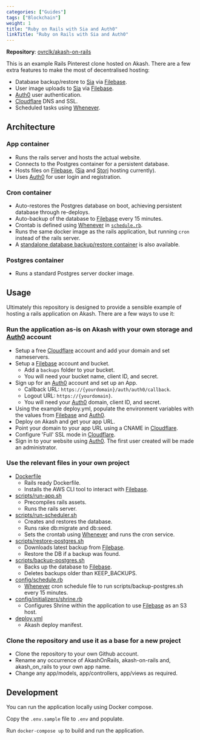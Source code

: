 ```yaml
---
categories: ["Guides"]
tags: ["Blockchain"]
weight: 1
title: "Ruby on Rails with Sia and Auth0"
linkTitle: "Ruby on Rails with Sia and Auth0"
---
```




**Repository**: [ovrclk/akash-on-rails](https://github.com/ovrclk/akash-on-rails)


This is an example Rails Pinterest clone hosted on Akash. There are a few extra features to make the most of decentralised hosting:

* Database backup/restore to [Sia](https://sia.tech/) via [Filebase](https://filebase.com/).
* User image uploads to [Sia](https://sia.tech/) via [Filebase](https://filebase.com/).
* [Auth0](https://auth0.com/) user authentication.
* [Cloudflare](https://www.cloudflare.com/) DNS and SSL.
* Scheduled tasks using [Whenever](https://github.com/javan/whenever).

## Architecture

### App container

* Runs the rails server and hosts the actual website.
* Connects to the Postgres container for a persistent database.
* Hosts files on [Filebase](https://filebase.com/), ([Sia](https://sia.tech/) and [Storj](https://www.storj.io/) hosting currently).
* Uses [Auth0](https://auth0.com/) for user login and registration.

### Cron container

* Auto-restores the Postgres database on boot, achieving persistent database through re-deploys.
* Auto-backup of the database to [Filebase](https://filebase.com/) every 15 minutes.
* Crontab is defined using [Whenever](https://github.com/javan/whenever) in [`schedule.rb`](https://github.com/ovrclk/akash-on-rails/blob/master/config/schedule.rb).
* Runs the same docker image as the rails application, but running `cron` instead of the rails server.
* A [standalone database backup/restore container](https://github.com/ovrclk/akash-postgres-restore) is also available.

### Postgres container

* Runs a standard Postgres server docker image.

## Usage

Ultimately this repository is designed to provide a sensible example of hosting a rails application on Akash. There are a few ways to use it:

### Run the application as-is on Akash with your own storage and [Auth0](https://auth0.com/) account

* Setup a free [Cloudflare](https://www.cloudflare.com/) account and add your domain and set nameservers.
* Setup a [Filebase](https://filebase.com/) account and bucket.
  * Add a `backups` folder to your bucket.
  * You will need your bucket name, client ID, and secret.
* Sign up for an [Auth0](https://auth0.com/) account and set up an App.
  * Callback URL: `https://{yourdomain}/auth/auth0/callback`.
  * Logout URL: `https://{yourdomain}`.
  * You will need your [Auth0](https://auth0.com/) domain, client ID, and secret.
* Using the example deploy.yml, populate the environment variables with the values from [Filebase](https://filebase.com/) and [Auth0](https://auth0.com/).
* Deploy on Akash and get your app URL.
* Point your domain to your app URL using a CNAME in [Cloudflare](https://www.cloudflare.com/).
* Configure 'Full' SSL mode in [Cloudflare](https://www.cloudflare.com/).
* Sign in to your website using [Auth0](https://auth0.com/). The first user created will be made an administrator.

### Use the relevant files in your own project

* [Dockerfile](https://github.com/ovrclk/akash-on-rails/blob/master/Dockerfile)
  * Rails ready Dockerfile.
  * Installs the AWS CLI tool to interact with [Filebase](https://filebase.com/).
* [scripts/run-app.sh](https://github.com/ovrclk/akash-on-rails/blob/master/scripts/run-app.sh)
  * Precompiles rails assets.
  * Runs the rails server.
* [scripts/run-scheduler.sh](https://github.com/ovrclk/akash-on-rails/blob/master/scripts/run-scheduler.sh)
  * Creates and restores the database.
  * Runs rake db:migrate and db:seed.
  * Sets the crontab using [Whenever](https://github.com/javan/whenever) and runs the cron service.
* [scripts/restore-postgres.sh](https://github.com/ovrclk/akash-on-rails/blob/master/scripts/restore-postgres.sh)
  * Downloads latest backup from [Filebase](https://filebase.com/).
  * Restore the DB if a backup was found.
* [scripts/backup-postgres.sh](https://github.com/ovrclk/akash-on-rails/blob/master/scripts/backup-postgres.sh)
  * Backs up the database to [Filebase](https://filebase.com/).
  * Deletes backups older than KEEP\_BACKUPS.
* [config/schedule.rb](https://github.com/ovrclk/akash-on-rails/blob/master/config/schedule.rb)
  * [Whenever](https://github.com/javan/whenever) cron schedule file to run scripts/backup-postgres.sh every 15 minutes.
* [config/initializers/shrine.rb](https://github.com/ovrclk/akash-on-rails/blob/master/config/initializers/shrine.rb)
  * Configures Shrine within the application to use [Filebase](https://filebase.com/) as an S3 host.
* [deploy.yml](https://github.com/ovrclk/akash-on-rails/blob/master/deploy.yml)
  * Akash deploy manifest.

### Clone the repository and use it as a base for a new project

* Clone the repository to your own Github account.
* Rename any occurrence of AkashOnRails, akash-on-rails and, akash\_on\_rails to your own app name.
* Change any app/models, app/controllers, app/views as required.

## Development

You can run the application locally using Docker compose.

Copy the `.env.sample` file to `.env` and populate.

Run `docker-compose up` to build and run the application.